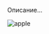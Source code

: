 Описание...

![apple](https://github.com/user-attachments/assets/2388aa10-80f5-4f46-8880-29f0fc3d6dae)
